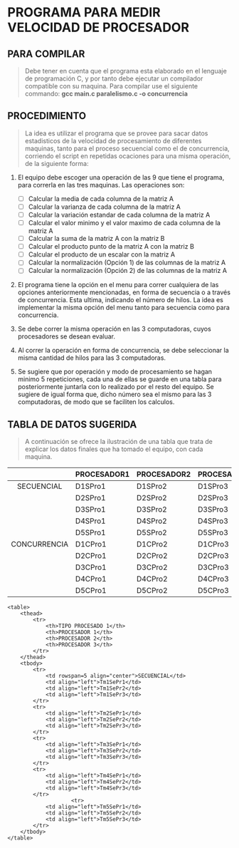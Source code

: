 # **PROGRAMA PARA MEDIR VELOCIDAD DE PROCESADOR**

## PARA COMPILAR

> Debe tener en cuenta que el programa esta elaborado en el lenguaje de programación C, y  por tanto debe ejecutar un compilador compatible con su maquina.
>Para compilar use el siguiente commando: **gcc main.c paralelismo.c -o concurrencia**

## PROCEDIMIENTO
>
> La idea es utilizar el programa que se provee para sacar datos estadisticos de la velocidad de procesamiento de diferentes maquinas, tanto para el proceso secuencial como el de concurrencia, corriendo el script en repetidas ocaciones para una misma operación, de la siguiente forma:

1. El equipo debe escoger una operación de las 9 que tiene el programa, para correrla en las tres maquinas. Las operaciones son:
    - [ ] Calcular la media de cada columna de la matriz A
    - [ ] Calcular la varianza de cada columna de la matriz A
    - [ ] Calcular la variación estandar de cada columna de la matriz A
    - [ ] Calcular el valor minimo y el valor maximo de cada columna de la matriz A
    - [ ] Calcular la suma de la matriz A con la matriz B
    - [ ] Calcular el producto punto de la matriz A con la matriz B
    - [ ] Calcular el producto de un escalar con la matriz A
    - [ ] Calcular la normalización (Opción 1) de las columnas de la matriz A
    - [ ] Calcular la normalización (Opción 2) de las columnas de la matriz A

2. El programa tiene la opción en el menu para correr cualquiera de las opciones anteriormente mencionadas, en forma de secuencia o a través de concurrencia. Esta ultima, indicando el número de hilos. La idea es implementar la misma opción del menu tanto para secuencia como para concurrencia.

3. Se debe correr la misma operación en las 3 computadoras, cuyos procesadores se desean evaluar.

4. Al correr la operación en forma de concurrencia, se debe seleccionar la misma cantidad de hilos para las 3 computadoras.

5. Se sugiere que por operación y modo de procesamiento se hagan minimo 5 repeticiones, cada una de ellas se guarde en una tabla para posteriormente juntarla con lo realizado por el resto del equipo. Se sugiere de igual forma que, dicho número sea el mismo para las 3 computadoras, de modo que se faciliten los calculos.

## **TABLA DE DATOS SUGERIDA**
>
> A continuación se ofrece la ilustración de una tabla que trata de explicar los datos finales que ha tomado el equipo, con cada maquina.

|            | PROCESADOR1 | PROCESADOR2 | PROCESADOR3 |
|:----------:|:------------|:------------|:------------|
|SECUENCIAL  | D1SPro1     | D1SPro2     | D1SPro3     |
|            | D2SPro1     | D2SPro2     | D2SPro3     |
|            | D3SPro1     | D3SPro2     | D3SPro3     |
|            | D4SPro1     | D4SPro2     | D4SPro3     |
|            | D5SPro1     | D5SPro2     | D5SPro3     |
|CONCURRENCIA| D1CPro1     | D1CPro2     | D1CPro3     |
|            | D2CPro1     | D2CPro2     | D2CPro3     |
|            | D3CPro1     | D3CPro2     | D3CPro3     |
|            | D4CPro1     | D4CPro2     | D4CPro3     |
|            | D5CPro1     | D5CPro2     | D5CPro3     |

    <table>
        <thead>
            <tr>
                <th>TIPO PROCESADO 1</th>
                <th>PROCESADOR 1</th>
                <th>PROCESADOR 2</th>
                <th>PROCESADOR 3</th>
            </tr>
        </thead>
        <tbody>
            <tr>
                <td rowspan=5 align="center">SECUENCIAL</td>
                <td align="left">Tm1SePr1</td>
                <td align="left">Tm1SePr2</td>
                <td align="left">Tm1SePr3</td>
            </tr>
            <tr>
                <td align="left">Tm2SePr1</td>
                <td align="left">Tm2SePr2</td>
                <td align="left">Tm2SePr3</td>            
            </tr>
            <tr>
                <td align="left">Tm3SePr1</td>
                <td align="left">Tm3SePr2</td>
                <td align="left">Tm3SePr3</td> 
            </tr>
            <tr>
                <td align="left">Tm4SePr1</td>
                <td align="left">Tm4SePr2</td>
                <td align="left">Tm4SePr3</td> 
            </tr>
                        <tr>
                <td align="left">Tm5SePr1</td>
                <td align="left">Tm5SePr2</td>
                <td align="left">Tm5SePr3</td> 
            </tr>
        </tbody>
    </table>
